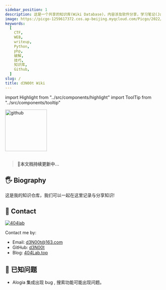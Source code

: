 ```yaml
---
sidebar_position: 1
description: 这是一个共享的知识库(Wiki Database)，内容涉及软件分享，学习笔记(JavaScript,Vue,Python,Go,Flutter,React)，搞机技巧，互联网冲浪技巧等内容。
image: https://picgo-1259617372.cos.ap-beijing.myqcloud.com/Picgo/2022/01/19-11-28-23-404Lab.jpeg
keywords:
  [
    CTF,
    WEB,
    writeup,
    Python,
    php,
    破解,
    技巧,
    知识库,
    Github,
  ]
slug: /
title: d3N00t Wiki
---
```


import Highlight from "../src/components/highlight"
import ToolTip from "../src/components/tooltip"

<a href="https://github.com/HiChen404/MyWikiSite">
<img alt="github" className="Badges" src="https://img.shields.io/github/last-commit/d3N00t/d3N00t.github.io?label=%E4%B8%8A%E6%AC%A1%E6%9B%B4%E6%96%B0&logo=github&style=for-the-badge" width="135px"/>
</a>

<br/>
<br/>

> 🚀**本文档持续更新中...**

## 🖐 Biography

这是我的知识仓库，我们可以一起在这里记录与分享知识!

## 📱 Contact

 <a href="mailto:d3N00t@163.com">
<img className="Badges" alt="404lab" src="https://img.shields.io/badge/Email-d3N00t@163.com-blue/?logo=Mail.Ru&color=13c2c2&labelColor=f5f5f5&logoColor=blue"/>
</a>

Contact me by:

- Email: [d3N00t@163.com](d3N00t@163.com)
- GitHub: [d3N00t](https://github.com/d3N00t/)
- Blog: [404Lab.top](https://mp.weixin.qq.com/s/ytNsiyIjCb-URVLY90uSMw)


## 🐞 已知问题

- Alogia 集成出现 bug , 搜索功能可能出现问题。
